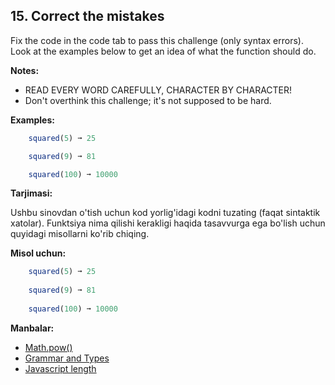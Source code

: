 ## 15. Correct the mistakes

Fix the code in the code tab to pass this challenge (only syntax errors). Look at the examples below to get an idea of what the function should do.

**Notes:**

- READ EVERY WORD CAREFULLY, CHARACTER BY CHARACTER!
- Don't overthink this challenge; it's not supposed to be hard.

**Examples:**

```js
    squared(5) ➞ 25

    squared(9) ➞ 81

    squared(100) ➞ 10000
```

**Tarjimasi:**

Ushbu sinovdan o'tish uchun kod yorlig'idagi kodni tuzating (faqat sintaktik xatolar). Funktsiya nima qilishi kerakligi haqida tasavvurga ega bo'lish uchun quyidagi misollarni ko'rib chiqing.

**Misol uchun:**

```js
    squared(5) ➞ 25
    
    squared(9) ➞ 81
    
    squared(100) ➞ 10000
```

**Manbalar:**

- [Math.pow()](https://developer.mozilla.org/en-US/docs/Web/JavaScript/Reference/Global_Objects/Math/pow)
- [Grammar and Types](https://developer.mozilla.org/en-US/docs/Web/JavaScript/Guide/Grammar_and_Types)
- [Javascript length](tutorialspoint.com/javascript/string_length.htm)